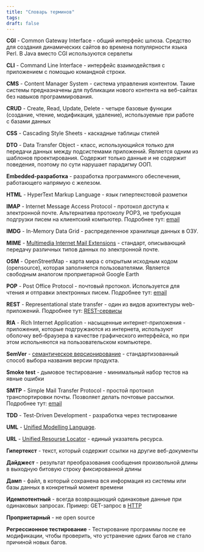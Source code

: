```yaml
---
title: "Словарь терминов"
tags:
draft: false
---
```


**CGI** - Common Gateway Interface - общий интерфейс шлюза. Средство для создания динамических сайтов во времена популярности языка Perl. В Java вместо CGI используются сервлеты

**CLI** - Command Line Interface - интерфейс взаимодействия с приложением с помощью командной строки.

**CMS** - Content Manager System - система управления контентом. Такие системы предназначены для публикации нового контента на веб-сайтах без навыков программирования.

**CRUD** - Create, Read, Update, Delete - четыре базовые функции (создание, чтение, модификация, удаление), используемые при работе с базами данных

**CSS** - Cascading Style Sheets - каскадные таблицы стилей

**DTO** - Data Transfer Object - класс, использующийся только для передачи данных между подсистемами приложений. Является одним из шаблонов проектирования. Содержит только данные и не содержит поведения, поэтому по сути нарушает парадигму ООП.

**Embedded-разработка** - разработка программного обеспечения, работающего напрямую с железом.

**HTML** - HyperText Markup Language - язык гипертекстовой разметки

**IMAP** - Internet Message Access Protocol - протокол доступа к электронной почте. Альтернатива протоколу POP3, не требующая подгрузки писем на клиентский компьютер. Подробнее тут: [email](email.md) 

**IMDG** - In-Memory Data Grid - распределенное хранилище данных в ОЗУ.

**MIME** - [Multimedia Internet Mail Extensions](../web/mime.md) - стандарт, описывающий передачу различных типов данных по электронной почте.

**OSM** - OpenStreetMap - карта мира с открытым исходным кодом (opensource), которая заполняется пользователями. Является свободным аналогом проприетарной Google Earth

**POP** - Post Office Protocol - почтовый протокол. Используется для чтения и отправки электронных писем. Подробнее тут: [email](email.md) 

**REST** - Representational state transfer - один из видов архитектуры web-приложений. Подробнее тут: [REST-сервисы](../web/REST-сервисы%20(1).md)

**RIA** - Rich Internet Application - насыщенные интернет-приложения - приложения, которые подгружаются из интернета, используют оболочку веб-браузера в качестве графического интерфейса, но при этом испольняются на пользовательском компьютере.

**SemVer** - [семантическое версионирование](semver.md)  - стандартизованный способ выбора названия версии продукта.

**Smoke test** - дымовое тестирование - минимальный набор тестов на явные ошибки

**SMTP** - Simple Mail Transfer Protocol - простой протокол транспортировки почты. Позволяет делать почтовые рассылки. Подробнее тут: [email](email.md)

**TDD** - Test-Driven Development - разработка через тестирование

**UML** - [Unified Modelling Language](uml.md). 

**URL** - [Unified Resourse Locator](../web/url.md) - единый указатель ресурса. 

**Гипертекст** - текст, который содержит ссылки на другие веб-документы

**Дайджест** - результат преобразования сообщения произвольной длины в выходную битовую строку фиксированной длины

**Дамп** - файл, в который сохранена вся информация из системы или базы данных в конкретный момент времени

**Идемпотентный** - всегда возвращающий одинаковые данные при одинаковых запросах. Пример: GET-запрос в [HTTP](../network/http.md) 

**Проприетарный** - не open source

**Регрессионное тестирование** - Тестирование программы после ее модификации, чтобы проверить, что устранение одних багов не стало причиной новых багов.